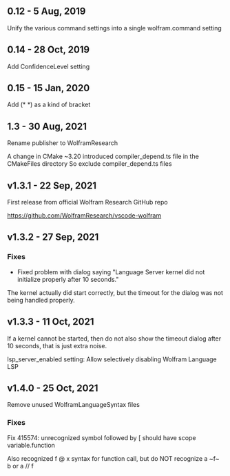 

## 0.12 - 5 Aug, 2019

Unify the various command settings into a single wolfram.command setting


## 0.14 - 28 Oct, 2019

Add ConfidenceLevel setting


## 0.15 - 15 Jan, 2020

Add (\* \*) as a kind of bracket


## 1.3 - 30 Aug, 2021

Rename publisher to WolframResearch

A change in CMake \~3.20 introduced compiler_depend.ts file in the CMakeFiles directory
So exclude compiler_depend.ts files


## v1.3.1 - 22 Sep, 2021

First release from official Wolfram Research GitHub repo

https://github.com/WolframResearch/vscode-wolfram


## v1.3.2 - 27 Sep, 2021

### Fixes
- Fixed problem with dialog saying "Language Server kernel did not initialize properly after 10 seconds."

The kernel actually did start correctly, but the timeout for the dialog was not being handled properly.


## v1.3.3 - 11 Oct, 2021

If a kernel cannot be started, then do not also show the timeout dialog after 10 seconds, that is just extra noise.

lsp_server_enabled setting: Allow selectively disabling Wolfram Language LSP


## v1.4.0 - 25 Oct, 2021

Remove unused WolframLanguageSyntax files


### Fixes

Fix 415574: unrecognized symbol followed by [ should have scope variable.function

Also recognized f @ x syntax for function call, but do NOT recognize a ~f~ b or a // f



